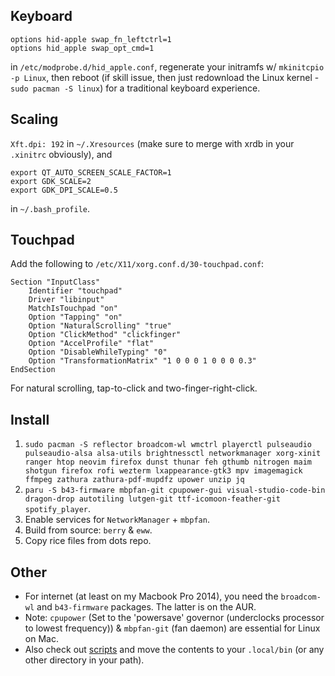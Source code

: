 ## Keyboard
```
options hid-apple swap_fn_leftctrl=1
options hid_apple swap_opt_cmd=1
```
in `/etc/modprobe.d/hid_apple.conf`, regenerate your initramfs w/ `mkinitcpio -p Linux`, then reboot (if skill issue, then just redownload the Linux kernel - `sudo pacman -S linux`) for a traditional keyboard experience.

## Scaling
`Xft.dpi: 192` in `~/.Xresources` (make sure to merge with xrdb in your `.xinitrc` obviously), and

```
export QT_AUTO_SCREEN_SCALE_FACTOR=1
export GDK_SCALE=2
export GDK_DPI_SCALE=0.5
```
in `~/.bash_profile`.

## Touchpad

Add the following to `/etc/X11/xorg.conf.d/30-touchpad.conf`:
```
Section "InputClass"
    Identifier "touchpad"
    Driver "libinput"
    MatchIsTouchpad "on"
    Option "Tapping" "on"
    Option "NaturalScrolling" "true"
    Option "ClickMethod" "clickfinger"
    Option "AccelProfile" "flat"
    Option "DisableWhileTyping" "0"
    Option "TransformationMatrix" "1 0 0 0 1 0 0 0 0.3"
EndSection
```
For natural scrolling, tap-to-click and two-finger-right-click.

## Install
1. ```sudo pacman -S reflector broadcom-wl wmctrl playerctl pulseaudio pulseaudio-alsa alsa-utils brightnessctl networkmanager xorg-xinit ranger htop neovim firefox dunst thunar feh gthumb nitrogen maim shotgun firefox rofi wezterm lxappearance-gtk3 mpv imagemagick ffmpeg zathura zathura-pdf-mupdfz upower unzip jq```
2. ```paru -S b43-firmware mbpfan-git cpupower-gui visual-studio-code-bin dragon-drop autotiling lutgen-git ttf-icomoon-feather-git spotify_player```.
3. Enable services for `NetworkManager` + `mbpfan`.
4. Build from source: `berry` & `eww`.
5. Copy rice files from dots repo.
## Other
- For internet (at least on my Macbook Pro 2014), you need the `broadcom-wl` and `b43-firmware` packages. The latter is on the AUR.
- Note: `cpupower` (Set to the 'powersave' governor (underclocks processor to lowest frequency))  & `mbpfan-git` (fan daemon) are essential for Linux on Mac.
- Also check out [scripts](Scripts/) and move the contents to your `.local/bin` (or any other directory in your path).
